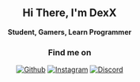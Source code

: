 <h2 align="center">Hi There, I'm DexX</h2>
<p align="center"><b>Student, Gamers, Learn Programmer</b></p>

<h3 align="center">Find me on</h3>
<p align="center"><a href="https://github.com/BlazeDexX" target="_blank"><img alt="Github" src="https://img.shields.io/badge/GitHub-%2312100E.svg?style=for-the-badge&logo=Github&logoColor=white" /></a> <a href="https://www.instagram.com/orchit07/" target="_blank"><img alt="Instagram" src="https://img.shields.io/badge/-instagram-E4405F?style=for-the-badge&logo=instagram&logoColor=white" /></a> <a href="https://discord.gg/qtCTuyM" target="_blank"><img alt="Discord" src="https://img.shields.io/badge/-Discord-7289DA?style=for-the-badge&logo=discord&logoColor=white" /></a></p>
